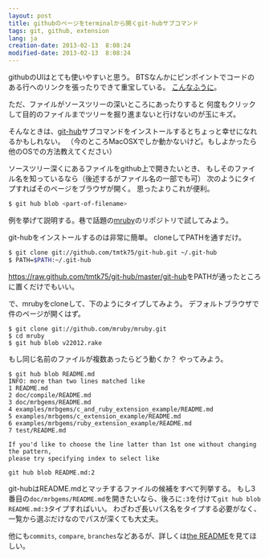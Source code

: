 ```yaml
---
layout: post
title: githubのページをterminalから開くgit-hubサブコマンド
tags: git, github, extension
lang: ja
creation-date: 2013-02-13  8:08:24
modified-date: 2013-02-13  8:08:24
---
```

githubのUIはとても使いやすいと思う。
BTSなんかにピンポイントでコードのある行へのリンクを張ったりできて重宝している。
[こんなふうに](https://github.com/tmtk75/git-hub/blob/master/git-hub#L8)。

ただ、ファイルがソースツリーの深いところにあったりすると
何度もクリックして目的のファイルまでツリーを掘り進まないと行けないのが玉にキズ。

そんなときは、[git-hub][git-hub]サブコマンドをインストールするとちょっと幸せになれるかもしれない。
（今のところMacOSXでしか動かないけど。もしよかったら他のOSでの方法教えてください）

  [git-hub]: https://github.com/tmtk75/git-hub
  [mruby]: git://github.com/mruby/mruby.git

ソースツリー深くにあるファイルをgithub上で開きたいとき、
もしそのファイル名を知っているなら（後述するがファイル名の一部でも可）
次のようにタイプすればそのページをブラウザが開く。
思ったよりこれが便利。

```bash
$ git hub blob <part-of-filename>
```

例を挙げて説明する。巷で話題の[mruby][mruby]のリポジトリで試してみよう。

git-hubをインストールするのは非常に簡単。
cloneしてPATHを通すだけ。

```bash
$ git clone git://github.com/tmtk75/git-hub.git ~/.git-hub
$ PATH=$PATH:~/.git-hub
```

<https://raw.github.com/tmtk75/git-hub/master/git-hub>をPATHが通ったところに置くだけでもいい。

で、mrubyをcloneして、下のようにタイプしてみよう。
デフォルトブラウザで件のページが開くはず。

    $ git clone git://github.com/mruby/mruby.git
    $ cd mruby
    $ git hub blob v22012.rake

もし同じ名前のファイルが複数あったらどう動くか？
やってみよう。

    $ git hub blob README.md
    INFO: more than two lines matched like
    1 README.md
    2 doc/compile/README.md
    3 doc/mrbgems/README.md
    4 examples/mrbgems/c_and_ruby_extension_example/README.md
    5 examples/mrbgems/c_extension_example/README.md
    6 examples/mrbgems/ruby_extension_example/README.md
    7 test/README.md

    If you'd like to choose the line latter than 1st one without changing the pattern,
    please try specifying index to select like

    git hub blob README.md:2

git-hubはREADME.mdとマッチするファイルの候補をすべて列挙する。
もし3番目の`doc/mrbgems/README.md`を開きたいなら、後ろに`:3`を付けて`git hub blob README.md:3`タイプすればいい。
わざわざ長いパス名をタイプする必要がなく、一覧から選ぶだけなのでパスが深くても大丈夫。

他にも`commits`, `compare`, `branches`などあるが、詳しくは[the README][readme]を見てほしい。

  [readme]: https://github.com/tmtk75/git-hub#readme

